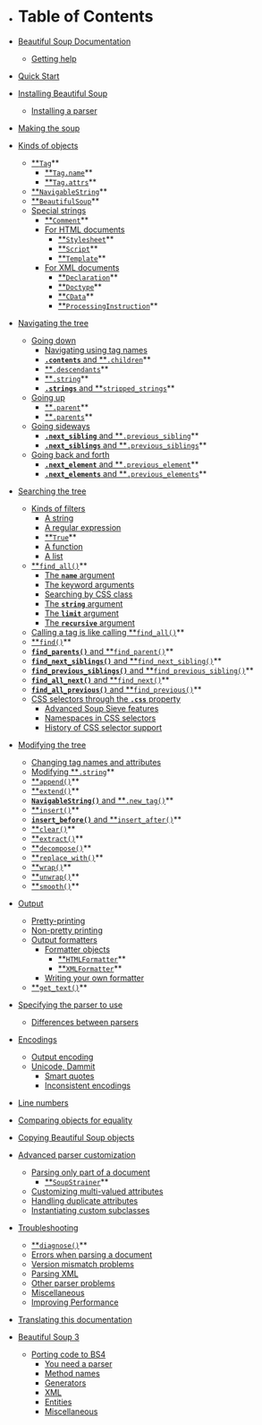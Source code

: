 * # Table of Contents

* [Beautiful Soup Documentation](https://www.crummy.com/software/BeautifulSoup/bs4/doc/#)  
  * [Getting help](https://www.crummy.com/software/BeautifulSoup/bs4/doc/#getting-help)  
* [Quick Start](https://www.crummy.com/software/BeautifulSoup/bs4/doc/#quick-start)  
* [Installing Beautiful Soup](https://www.crummy.com/software/BeautifulSoup/bs4/doc/#installing-beautiful-soup)  
  * [Installing a parser](https://www.crummy.com/software/BeautifulSoup/bs4/doc/#installing-a-parser)  
* [Making the soup](https://www.crummy.com/software/BeautifulSoup/bs4/doc/#making-the-soup)  
* [Kinds of objects](https://www.crummy.com/software/BeautifulSoup/bs4/doc/#kinds-of-objects)  
  * [**`Tag`](https://www.crummy.com/software/BeautifulSoup/bs4/doc/#bs4.Tag)**  
    * [**`Tag.name`](https://www.crummy.com/software/BeautifulSoup/bs4/doc/#bs4.Tag.name)**  
    * [**`Tag.attrs`](https://www.crummy.com/software/BeautifulSoup/bs4/doc/#bs4.Tag.attrs)**  
  * [**`NavigableString`](https://www.crummy.com/software/BeautifulSoup/bs4/doc/#bs4.NavigableString)**  
  * [**`BeautifulSoup`](https://www.crummy.com/software/BeautifulSoup/bs4/doc/#bs4.BeautifulSoup)**  
  * [Special strings](https://www.crummy.com/software/BeautifulSoup/bs4/doc/#special-strings)  
    * [**`Comment`](https://www.crummy.com/software/BeautifulSoup/bs4/doc/#bs4.Comment)**  
    * [For HTML documents](https://www.crummy.com/software/BeautifulSoup/bs4/doc/#for-html-documents)  
      * [**`Stylesheet`](https://www.crummy.com/software/BeautifulSoup/bs4/doc/#bs4.Stylesheet)**  
      * [**`Script`](https://www.crummy.com/software/BeautifulSoup/bs4/doc/#bs4.Script)**  
      * [**`Template`](https://www.crummy.com/software/BeautifulSoup/bs4/doc/#bs4.Template)**  
    * [For XML documents](https://www.crummy.com/software/BeautifulSoup/bs4/doc/#for-xml-documents)  
      * [**`Declaration`](https://www.crummy.com/software/BeautifulSoup/bs4/doc/#bs4.Declaration)**  
      * [**`Doctype`](https://www.crummy.com/software/BeautifulSoup/bs4/doc/#bs4.Doctype)**  
      * [**`CData`](https://www.crummy.com/software/BeautifulSoup/bs4/doc/#bs4.CData)**  
      * [**`ProcessingInstruction`](https://www.crummy.com/software/BeautifulSoup/bs4/doc/#bs4.ProcessingInstruction)**  
* [Navigating the tree](https://www.crummy.com/software/BeautifulSoup/bs4/doc/#navigating-the-tree)  
  * [Going down](https://www.crummy.com/software/BeautifulSoup/bs4/doc/#going-down)  
    * [Navigating using tag names](https://www.crummy.com/software/BeautifulSoup/bs4/doc/#navigating-using-tag-names)  
    * [**`.contents`** and **`.children`](https://www.crummy.com/software/BeautifulSoup/bs4/doc/#contents-and-children)**  
    * [**`.descendants`](https://www.crummy.com/software/BeautifulSoup/bs4/doc/#descendants)**  
    * [**`.string`](https://www.crummy.com/software/BeautifulSoup/bs4/doc/#string)**  
    * [**`.strings`** and **`stripped_strings`](https://www.crummy.com/software/BeautifulSoup/bs4/doc/#strings-and-stripped-strings)**  
  * [Going up](https://www.crummy.com/software/BeautifulSoup/bs4/doc/#going-up)  
    * [**`.parent`](https://www.crummy.com/software/BeautifulSoup/bs4/doc/#parent)**  
    * [**`.parents`](https://www.crummy.com/software/BeautifulSoup/bs4/doc/#parents)**  
  * [Going sideways](https://www.crummy.com/software/BeautifulSoup/bs4/doc/#going-sideways)  
    * [**`.next_sibling`** and **`.previous_sibling`](https://www.crummy.com/software/BeautifulSoup/bs4/doc/#next-sibling-and-previous-sibling)**  
    * [**`.next_siblings`** and **`.previous_siblings`](https://www.crummy.com/software/BeautifulSoup/bs4/doc/#next-siblings-and-previous-siblings)**  
  * [Going back and forth](https://www.crummy.com/software/BeautifulSoup/bs4/doc/#going-back-and-forth)  
    * [**`.next_element`** and **`.previous_element`](https://www.crummy.com/software/BeautifulSoup/bs4/doc/#next-element-and-previous-element)**  
    * [**`.next_elements`** and **`.previous_elements`](https://www.crummy.com/software/BeautifulSoup/bs4/doc/#next-elements-and-previous-elements)**  
* [Searching the tree](https://www.crummy.com/software/BeautifulSoup/bs4/doc/#searching-the-tree)  
  * [Kinds of filters](https://www.crummy.com/software/BeautifulSoup/bs4/doc/#kinds-of-filters)  
    * [A string](https://www.crummy.com/software/BeautifulSoup/bs4/doc/#a-string)  
    * [A regular expression](https://www.crummy.com/software/BeautifulSoup/bs4/doc/#a-regular-expression)  
    * [**`True`](https://www.crummy.com/software/BeautifulSoup/bs4/doc/#true)**  
    * [A function](https://www.crummy.com/software/BeautifulSoup/bs4/doc/#a-function)  
    * [A list](https://www.crummy.com/software/BeautifulSoup/bs4/doc/#a-list)  
  * [**`find_all()`](https://www.crummy.com/software/BeautifulSoup/bs4/doc/#find-all)**  
    * [The **`name`** argument](https://www.crummy.com/software/BeautifulSoup/bs4/doc/#the-name-argument)  
    * [The keyword arguments](https://www.crummy.com/software/BeautifulSoup/bs4/doc/#the-keyword-arguments)  
    * [Searching by CSS class](https://www.crummy.com/software/BeautifulSoup/bs4/doc/#searching-by-css-class)  
    * [The **`string`** argument](https://www.crummy.com/software/BeautifulSoup/bs4/doc/#the-string-argument)  
    * [The **`limit`** argument](https://www.crummy.com/software/BeautifulSoup/bs4/doc/#the-limit-argument)  
    * [The **`recursive`** argument](https://www.crummy.com/software/BeautifulSoup/bs4/doc/#the-recursive-argument)  
  * [Calling a tag is like calling **`find_all()`](https://www.crummy.com/software/BeautifulSoup/bs4/doc/#calling-a-tag-is-like-calling-find-all)**  
  * [**`find()`](https://www.crummy.com/software/BeautifulSoup/bs4/doc/#find)**  
  * [**`find_parents()`** and **`find_parent()`](https://www.crummy.com/software/BeautifulSoup/bs4/doc/#find-parents-and-find-parent)**  
  * [**`find_next_siblings()`** and **`find_next_sibling()`](https://www.crummy.com/software/BeautifulSoup/bs4/doc/#find-next-siblings-and-find-next-sibling)**  
  * [**`find_previous_siblings()`** and **`find_previous_sibling()`](https://www.crummy.com/software/BeautifulSoup/bs4/doc/#find-previous-siblings-and-find-previous-sibling)**  
  * [**`find_all_next()`** and **`find_next()`](https://www.crummy.com/software/BeautifulSoup/bs4/doc/#find-all-next-and-find-next)**  
  * [**`find_all_previous()`** and **`find_previous()`](https://www.crummy.com/software/BeautifulSoup/bs4/doc/#find-all-previous-and-find-previous)**  
  * [CSS selectors through the **`.css`** property](https://www.crummy.com/software/BeautifulSoup/bs4/doc/#css-selectors-through-the-css-property)  
    * [Advanced Soup Sieve features](https://www.crummy.com/software/BeautifulSoup/bs4/doc/#advanced-soup-sieve-features)  
    * [Namespaces in CSS selectors](https://www.crummy.com/software/BeautifulSoup/bs4/doc/#namespaces-in-css-selectors)  
    * [History of CSS selector support](https://www.crummy.com/software/BeautifulSoup/bs4/doc/#history-of-css-selector-support)  
* [Modifying the tree](https://www.crummy.com/software/BeautifulSoup/bs4/doc/#modifying-the-tree)  
  * [Changing tag names and attributes](https://www.crummy.com/software/BeautifulSoup/bs4/doc/#changing-tag-names-and-attributes)  
  * [Modifying **`.string`](https://www.crummy.com/software/BeautifulSoup/bs4/doc/#modifying-string)**  
  * [**`append()`](https://www.crummy.com/software/BeautifulSoup/bs4/doc/#append)**  
  * [**`extend()`](https://www.crummy.com/software/BeautifulSoup/bs4/doc/#extend)**  
  * [**`NavigableString()`** and **`.new_tag()`](https://www.crummy.com/software/BeautifulSoup/bs4/doc/#navigablestring-and-new-tag)**  
  * [**`insert()`](https://www.crummy.com/software/BeautifulSoup/bs4/doc/#insert)**  
  * [**`insert_before()`** and **`insert_after()`](https://www.crummy.com/software/BeautifulSoup/bs4/doc/#insert-before-and-insert-after)**  
  * [**`clear()`](https://www.crummy.com/software/BeautifulSoup/bs4/doc/#clear)**  
  * [**`extract()`](https://www.crummy.com/software/BeautifulSoup/bs4/doc/#extract)**  
  * [**`decompose()`](https://www.crummy.com/software/BeautifulSoup/bs4/doc/#decompose)**  
  * [**`replace_with()`](https://www.crummy.com/software/BeautifulSoup/bs4/doc/#replace-with)**  
  * [**`wrap()`](https://www.crummy.com/software/BeautifulSoup/bs4/doc/#wrap)**  
  * [**`unwrap()`](https://www.crummy.com/software/BeautifulSoup/bs4/doc/#unwrap)**  
  * [**`smooth()`](https://www.crummy.com/software/BeautifulSoup/bs4/doc/#smooth)**  
* [Output](https://www.crummy.com/software/BeautifulSoup/bs4/doc/#output)  
  * [Pretty-printing](https://www.crummy.com/software/BeautifulSoup/bs4/doc/#pretty-printing)  
  * [Non-pretty printing](https://www.crummy.com/software/BeautifulSoup/bs4/doc/#non-pretty-printing)  
  * [Output formatters](https://www.crummy.com/software/BeautifulSoup/bs4/doc/#output-formatters)  
    * [Formatter objects](https://www.crummy.com/software/BeautifulSoup/bs4/doc/#formatter-objects)  
      * [**`HTMLFormatter`](https://www.crummy.com/software/BeautifulSoup/bs4/doc/#bs4.HTMLFormatter)**  
      * [**`XMLFormatter`](https://www.crummy.com/software/BeautifulSoup/bs4/doc/#bs4.XMLFormatter)**  
    * [Writing your own formatter](https://www.crummy.com/software/BeautifulSoup/bs4/doc/#writing-your-own-formatter)  
  * [**`get_text()`](https://www.crummy.com/software/BeautifulSoup/bs4/doc/#get-text)**  
* [Specifying the parser to use](https://www.crummy.com/software/BeautifulSoup/bs4/doc/#specifying-the-parser-to-use)  
  * [Differences between parsers](https://www.crummy.com/software/BeautifulSoup/bs4/doc/#differences-between-parsers)  
* [Encodings](https://www.crummy.com/software/BeautifulSoup/bs4/doc/#encodings)  
  * [Output encoding](https://www.crummy.com/software/BeautifulSoup/bs4/doc/#output-encoding)  
  * [Unicode, Dammit](https://www.crummy.com/software/BeautifulSoup/bs4/doc/#unicode-dammit)  
    * [Smart quotes](https://www.crummy.com/software/BeautifulSoup/bs4/doc/#smart-quotes)  
    * [Inconsistent encodings](https://www.crummy.com/software/BeautifulSoup/bs4/doc/#inconsistent-encodings)  
* [Line numbers](https://www.crummy.com/software/BeautifulSoup/bs4/doc/#line-numbers)  
* [Comparing objects for equality](https://www.crummy.com/software/BeautifulSoup/bs4/doc/#comparing-objects-for-equality)  
* [Copying Beautiful Soup objects](https://www.crummy.com/software/BeautifulSoup/bs4/doc/#copying-beautiful-soup-objects)  
* [Advanced parser customization](https://www.crummy.com/software/BeautifulSoup/bs4/doc/#advanced-parser-customization)  
  * [Parsing only part of a document](https://www.crummy.com/software/BeautifulSoup/bs4/doc/#parsing-only-part-of-a-document)  
    * [**`SoupStrainer`](https://www.crummy.com/software/BeautifulSoup/bs4/doc/#bs4.SoupStrainer)**  
  * [Customizing multi-valued attributes](https://www.crummy.com/software/BeautifulSoup/bs4/doc/#customizing-multi-valued-attributes)  
  * [Handling duplicate attributes](https://www.crummy.com/software/BeautifulSoup/bs4/doc/#handling-duplicate-attributes)  
  * [Instantiating custom subclasses](https://www.crummy.com/software/BeautifulSoup/bs4/doc/#instantiating-custom-subclasses)  
* [Troubleshooting](https://www.crummy.com/software/BeautifulSoup/bs4/doc/#troubleshooting)  
  * [**`diagnose()`](https://www.crummy.com/software/BeautifulSoup/bs4/doc/#diagnose)**  
  * [Errors when parsing a document](https://www.crummy.com/software/BeautifulSoup/bs4/doc/#errors-when-parsing-a-document)  
  * [Version mismatch problems](https://www.crummy.com/software/BeautifulSoup/bs4/doc/#version-mismatch-problems)  
  * [Parsing XML](https://www.crummy.com/software/BeautifulSoup/bs4/doc/#parsing-xml)  
  * [Other parser problems](https://www.crummy.com/software/BeautifulSoup/bs4/doc/#other-parser-problems)  
  * [Miscellaneous](https://www.crummy.com/software/BeautifulSoup/bs4/doc/#miscellaneous)  
  * [Improving Performance](https://www.crummy.com/software/BeautifulSoup/bs4/doc/#improving-performance)  
* [Translating this documentation](https://www.crummy.com/software/BeautifulSoup/bs4/doc/#translating-this-documentation)  
* [Beautiful Soup 3](https://www.crummy.com/software/BeautifulSoup/bs4/doc/#id16)  
  * [Porting code to BS4](https://www.crummy.com/software/BeautifulSoup/bs4/doc/#porting-code-to-bs4)  
    * [You need a parser](https://www.crummy.com/software/BeautifulSoup/bs4/doc/#you-need-a-parser)  
    * [Method names](https://www.crummy.com/software/BeautifulSoup/bs4/doc/#method-names)  
    * [Generators](https://www.crummy.com/software/BeautifulSoup/bs4/doc/#generators)  
    * [XML](https://www.crummy.com/software/BeautifulSoup/bs4/doc/#xml)  
    * [Entities](https://www.crummy.com/software/BeautifulSoup/bs4/doc/#entities)  
    * [Miscellaneous](https://www.crummy.com/software/BeautifulSoup/bs4/doc/#id17)

